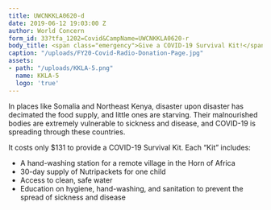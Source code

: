 ```yaml
---
title: UWCNKKLA0620-d
date: 2019-06-12 19:03:00 Z
author: World Concern
form_id: 33?tfa_1202=Covid&CampName=UWCNKKLA0620-r
body_title: <span class="emergency">Give a COVID-19 Survival Kit!</span>
caption: "/uploads/FY20-Covid-Radio-Donation-Page.jpg"
assets:
- path: "/uploads/KKLA-5.png"
  name: KKLA-5
  logo: 'true'
---
```


In places like Somalia and Northeast Kenya, disaster upon disaster has decimated the food supply, and little ones are starving. Their malnourished bodies are extremely vulnerable to sickness and disease, and COVID-19 is spreading through these countries. 

It costs only $131 to provide a COVID-19 Survival Kit. Each “Kit” includes:

* A hand-washing station for a remote village in the Horn of Africa
* 30-day supply of Nutripackets for one child
* Access to clean, safe water
* Education on hygiene, hand-washing, and sanitation to prevent the spread of sickness and disease
